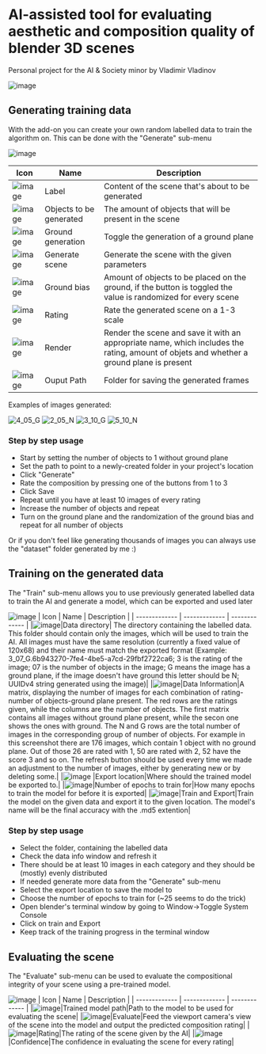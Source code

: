 # AI-assisted tool for evaluating aesthetic and composition quality of blender 3D scenes
Personal project for the AI & Society minor by Vladimir Vladinov

![image](https://user-images.githubusercontent.com/22458048/207861546-e37c689a-f9bd-43b1-8816-2f380c585489.png)



## Generating training data
With the add-on you can create your own random labelled data to train the algorithm on. This can be done with the "Generate" sub-menu

![image](https://user-images.githubusercontent.com/22458048/207861805-23ac9a5f-048d-4ee0-91e7-0220969b3226.png)

| Icon  | Name | Description |
| ------------- | ------------- | ------------- |
| ![image](https://user-images.githubusercontent.com/22458048/196052060-ff9d67b6-50dc-4b15-b165-a4ad5a79e296.png)  | Label | Content of the scene that's about to be generated |
| ![image](https://user-images.githubusercontent.com/22458048/196052118-393e0a5a-1128-48fb-9334-0e4fc1a9a358.png) | Objects to be generated | The amount of objects that will be present in the scene
| ![image](https://user-images.githubusercontent.com/22458048/196052160-4eb9e4b0-68f3-4c18-acc2-fd6265ae13be.png) | Ground generation | Toggle the generation of a ground plane |
| ![image](https://user-images.githubusercontent.com/22458048/196052243-ce911060-2aad-481b-aec7-b9dc4f52aa7d.png) | Generate scene | Generate the scene with the given parameters |
| ![image](https://user-images.githubusercontent.com/22458048/196052276-9fab8a9f-6891-4a61-bb82-568ac0afd41e.png) | Ground bias | Amount of objects to be placed on the ground, if the button is toggled the value is randomized for every scene |
| ![image](https://user-images.githubusercontent.com/22458048/207861662-9b7426f1-f1dc-4c59-8298-04555c58b129.png) | Rating | Rate the generated scene on a 1-3 scale |
| ![image](https://user-images.githubusercontent.com/22458048/196052426-d3446dda-5e13-4ef8-ae13-1a6013a184e9.png) | Render | Render the scene and save it with an appropriate name, which includes the rating, amount of objets and whether a ground plane is present |
| ![image](https://user-images.githubusercontent.com/22458048/196052479-f2e48e60-a4ef-431c-b231-d9b8571181fd.png) | Ouput Path | Folder for saving the generated frames |

Examples of images generated:

![4_05_G](https://user-images.githubusercontent.com/22458048/196052587-ac042da8-37e8-44d3-ac59-b8033882f48c.png)
![2_05_N](https://user-images.githubusercontent.com/22458048/196052591-94b14fb3-cd83-464a-a905-3ff77a1aae2f.png)
![3_10_G](https://user-images.githubusercontent.com/22458048/196052595-6321a5e5-1eb8-44b0-b162-f04dff1e41ac.png)
![5_10_N](https://user-images.githubusercontent.com/22458048/196052618-8f95e778-298c-4bda-be4c-11d90d1fdd1c.png)

### Step by step usage
- Start by setting the number of objects to 1 without ground plane
- Set the path to point to a newly-created folder in your project's location
- Click "Generate"
- Rate the composition by pressing one of the buttons from 1 to 3
- Click Save
- Repeat until you have at least 10 images of every rating
- Increase the number of objects and repeat
- Turn on the ground plane and the randomization of the ground bias and repeat for all number of objects

Or if you don't feel like generating thousands of images you can always use the "dataset" folder generated by me :)

## Training on the generated data
The "Train" sub-menu allows you to use previously generated labelled data to train the AI and generate a model, which can be exported and used later

![image](https://user-images.githubusercontent.com/22458048/207862044-03adf23f-5cea-4d89-a2a7-d20c7d5456d0.png)
| Icon  | Name | Description |
| ------------- | ------------- | ------------- |
|![image](https://user-images.githubusercontent.com/22458048/205506897-628d3472-cba3-4a0e-bc0d-b2d82fc042b9.png)|Data directory| The directory containing the labelled data. This folder should contain only the images, which will be used to train the AI. All images must have the same resolution (currently a fixed value of 120x68) and their name must match the exported format (Example: 3_07_G.6b943270-7fe4-4be5-a7cd-29fbf2722ca6; 3 is the rating of the image; 07 is the number of objects in the image; G means the image has a ground plane, if the image doesn't have ground this letter should be N; UUIDv4 string generated using the image)|
|![image](https://user-images.githubusercontent.com/22458048/207862124-e32b103f-686b-488b-9c65-71c2b15fb12a.png)|Data Information|A matrix, displaying the number of images for each combination of rating-number of objects-ground plane present. The red rows are the ratings given, while the columns are the number of objects. The first matrix contains all images without ground plane present, while the secon one shows the ones with ground. The N and G rows are the total number of images in the corresponding group of number of objects. For example in this screenshot there are 176 images, which contain 1 object with no ground plane. Out of those 26 are rated with 1, 50 are rated with 2, 52 have the score 3 and so on. The refresh button should be used every time we made an adjustment to the number of images, either by generating new or by deleting some.|
|![image](https://user-images.githubusercontent.com/22458048/205507236-d3529ac2-58b7-436c-b5d0-4d4c83def3ac.png) |Export location|Where should the trained model be exported to.|
|![image](https://user-images.githubusercontent.com/22458048/207862151-ecca6868-7598-4a0f-89f0-5609ff296638.png)|Number of epochs to train for|How many epochs to train the model for before it is exported|
|![image](https://user-images.githubusercontent.com/22458048/205507304-8c0cd9b1-033c-465a-a30b-75383acef1c6.png)|Train and Export|Train the model on the given data and export it to the given location. The model's name will be the final accuracy with the .md5 extention|

### Step by step usage
- Select the folder, containing the labelled data
- Check the data info window and refresh it
- There should be at least 10 images in each category and they should be (mostly) evenly distributed
- If needed generate more data from the "Generate" sub-menu
- Select the export location to save the model to
- Choose the number of epochs to train for (~25 seems to do the trick)
- Open blender's terminal window by going to Window->Toggle System Console
- Click on train and Export
- Keep track of the training progress in the terminal window

## Evaluating the scene
The "Evaluate" sub-menu can be used to evaluate the compositional integrity of your scene using a pre-trained model.

![image](https://user-images.githubusercontent.com/22458048/207862274-68bc7d35-696b-4b37-991a-d9834babf862.png)
| Icon  | Name | Description |
| ------------- | ------------- | ------------- |
|![image](https://user-images.githubusercontent.com/22458048/205689077-d6bde3ef-182a-4eae-85bb-99d65095dc47.png)|Trained model path|Path to the model to be used for evaluating the scene|
|![image](https://user-images.githubusercontent.com/22458048/205689219-852c1728-bdac-4fd2-857c-46f929949cb1.png)|Evaluate|Feed the viewport camera's view of the scene into the model and output the predicted composition rating|
|![image](https://user-images.githubusercontent.com/22458048/205689400-224f4787-49f5-4353-b9ae-f556e58ffb45.png)|Rating|The rating of the scene given by the AI|
|![image](https://user-images.githubusercontent.com/22458048/207862341-9d8bb3a9-170f-4783-b980-c75f0f8d27c8.png)|Confidence|The confidence in evaluating the scene for every rating|

